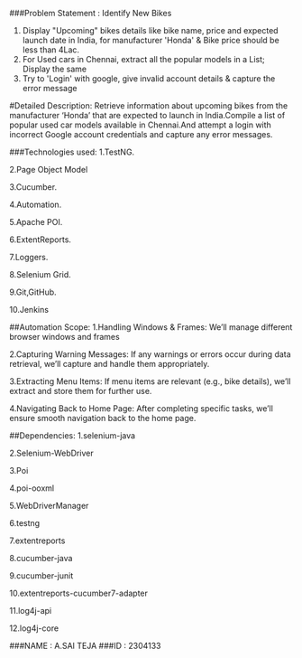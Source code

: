 ###Problem Statement : Identify New Bikes
1. Display "Upcoming" bikes details like bike name, price and expected launch date in India, for manufacturer 'Honda' & Bike price should be less than 4Lac.
2. For Used cars in Chennai, extract all the popular models in a List; Display the same
3. Try to 'Login' with google, give invalid account details & capture the error message

#Detailed Description: 
Retrieve information about upcoming bikes from the manufacturer ‘Honda’ that are expected to launch in India.Compile a list of popular used car models available in Chennai.And attempt a login  with incorrect Google account credentials and capture any error messages.

###Technologies used:
1.TestNG.

2.Page Object Model

3.Cucumber.

4.Automation.

5.Apache POI.

6.ExtentReports.

7.Loggers.

8.Selenium Grid.

9.Git,GitHub.

10.Jenkins



##Automation Scope:
1.Handling Windows & Frames:
We’ll manage different browser windows and frames

2.Capturing Warning Messages:
If any warnings or errors occur during data retrieval, we’ll capture and handle them appropriately.

3.Extracting Menu Items:
If menu items are relevant (e.g., bike details), we’ll extract and store them for further use.

4.Navigating Back to Home Page:
After completing specific tasks, we’ll ensure smooth navigation back to the home page.

##Dependencies:
1.selenium-java

2.Selenium-WebDriver

3.Poi

4.poi-ooxml

5.WebDriverManager

6.testng

7.extentreports

8.cucumber-java

9.cucumber-junit

10.extentreports-cucumber7-adapter

11.log4j-api

12.log4j-core


###NAME : A.SAI TEJA
###ID   : 2304133 
